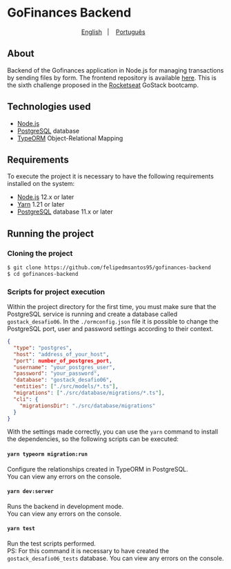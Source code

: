 # GoFinances Backend

<p align="center">
    <a href="readme_en.md">English</a>&nbsp;&nbsp;&nbsp;|&nbsp;&nbsp;&nbsp;
    <a href="readme.md">Português</a>&nbsp;&nbsp;&nbsp;
</p>

## About

Backend of the Gofinances application in Node.js for managing transactions by sending files by form. The frontend repository is available [here](https://github.com/felipedmsantos95/gofinances-frontend). This is the sixth challenge proposed in the [Rocketseat](https://github.com/Rocketseat) GoStack bootcamp.

## Technologies used

- [Node.js](https://nodejs.org/en/)
- [PostgreSQL](https://www.postgresql.org/) database
- [TypeORM](https://typeorm.io/#/) Object-Relational Mapping

## Requirements

To execute the project it is necessary to have the following requirements installed on the system:

- [Node.js](https://nodejs.org/en/) 12.x or later
- [Yarn](https://yarnpkg.com/) 1.21 or later
- [PostgreSQL](https://www.postgresql.org/) database 11.x or later

## Running the project

### Cloning the project

```bash
$ git clone https://github.com/felipedmsantos95/gofinances-backend
$ cd gofinances-backend
```

### Scripts for project execution

Within the project directory for the first time, you must make sure that the PostgreSQL service is running and create a database called `gostack_desafio06`. In the `./ormconfig.json` file it is possible to change the PostgreSQL port, user and password settings according to their context.

```json
{
  "type": "postgres",
  "host": "address_of_your_host",
  "port": number_of_postgres_port,
  "username": "your_postgres_user",
  "password": "your_password",
  "database": "gostack_desafio06",
  "entities": ["./src/models/*.ts"],
  "migrations": ["./src/database/migrations/*.ts"],
  "cli": {
    "migrationsDir": "./src/database/migrations"
  }
}
```

With the settings made correctly, you can use the `yarn` command to install the dependencies, so the following scripts can be executed:

#### `yarn typeorm migration:run`

Configure the relationships created in TypeORM in PostgreSQL. <br />
You can view any errors on the console.

#### `yarn dev:server`

Runs the backend in development mode.<br />
You can view any errors on the console.

#### `yarn test`

Run the test scripts performed. <br />
PS: For this command it is necessary to have created the `gostack_desafio06_tests` database. You can view any errors on the console.

